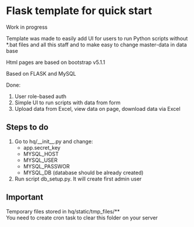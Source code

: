 # Flask template for quick start

Work in progress

Template was made to easily add UI for users to run Python scripts without *.bat files and all this staff  and to make easy to change master-data in data base

Html pages are based on bootstrap v5.1.1

Based on FLASK and MySQL

Done:
1. User role-based auth
2. Simple UI to run scripts with data from form
3. Upload data from Excel, view data on page, download data via Excel


## Steps to do
<ol>
    <li>Go to hq/__init__.py and change:
        <ul>
            <li>app.secret_key</li>
            <li>MYSQL_HOST</li>
            <li>MYSQL_USER</li>
            <li>MYSQL_PASSWOR</li>
            <li>MYSQL_DB (database should be already created)</li>
        </ul>
    </li>
    <li>
        Run script db_setup.py. It will create first admin user
    </li>
</ol>

## Important
Temporary files stored in hq/static/tmp_files/**<br>
You need to create cron task to clear this folder on your server
